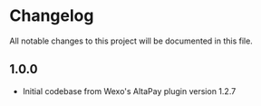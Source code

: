 # Changelog
All notable changes to this project will be documented in this file.

## 1.0.0
- Initial codebase from Wexo's AltaPay plugin version 1.2.7
